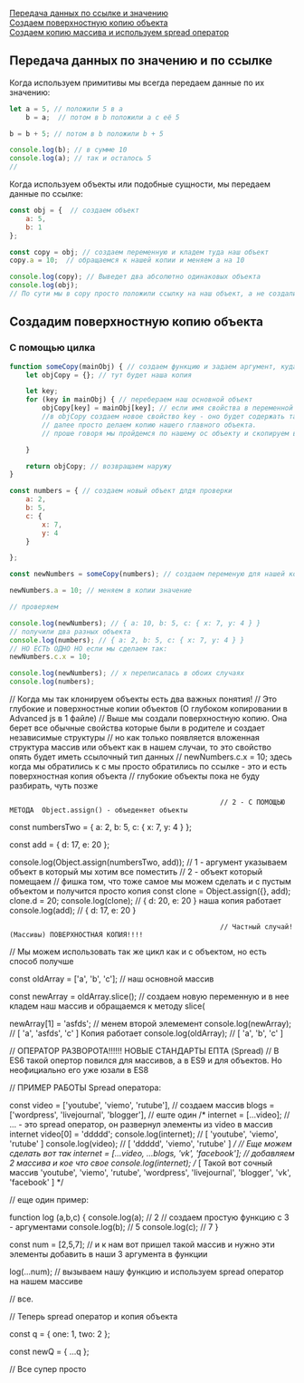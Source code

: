[Передача данных по ссылке и значению](#link)<br>
[Создаем поверхностную копию объекта]()<br>
[Создаем копию массива и используем spread оператор]()<br>

## <a name ='link'> Передача данных по значению и по ссылке </a> ##
Когда используем примитивы мы всегда передаем данные по их значению:
```javaScript
let a = 5, // положили 5 в а 
    b = a;  // потом в b положили a с её 5

b = b + 5; // потом в b положили b + 5

console.log(b); // в сумме 10 
console.log(a); // так и осталось 5
//
```
Когда используем объекты или подобные сущности, мы передаем данные по ссылке:
```javaScript
const obj = {  // создаем объект
    a: 5,
    b: 1
};

const copy = obj; // создаем переменную и кладем туда наш объект
copy.a = 10;  // обращаемся к нашей копии и меняем a на 10

console.log(copy); // Выведет два абсолютно одинаковых объекта
console.log(obj);
// По сути мы в copy просто положили ссылку на наш объект, а не создали его копию.
```
## <a name ='copy'> Создадим поверхностную копию объекта </a> ##

### С помощью цилка ###
```javaScript
function someCopy(mainObj) { // создаем функцию и задаем аргумент, куда будем передавать наш основной объект.
    let objCopy = {}; // тут будет наша копия

    let key;
    for (key in mainObj) { // перебераем наш основной объект
        objCopy[key] = mainObj[key]; // если имя свойства в переменной то обратиться мы можем только через [] не через точку
        //в objCopy создаем новое свойство key - оно будет содержать такое же значение как и в главном объекте
        // далее просто делаем копию нашего главного объекта.
        // проше говоря мы пройдемся по нашему ос объекту и скопируем все в копию

    }

    return objCopy; // возвращаем наружу
}

const numbers = { // создаем новый объект длдя проверки
    a: 2,
    b: 5,
    c: {
        x: 7,
        y: 4
    }

};

const newNumbers = someCopy(numbers); // создаем переменую для нашей копии и помещаем в нее функцию копирования и аргумент с нужным объектом

newNumbers.a = 10; // меняем в копии значение

// проверяем

console.log(newNumbers); // { a: 10, b: 5, c: { x: 7, y: 4 } }
// получили два разных объекта
console.log(numbers); // { a: 2, b: 5, c: { x: 7, y: 4 } }
// НО ЕСТЬ ОДНО НО если мы сделаем так:
newNumbers.c.x = 10;

console.log(newNumbers); // x переписалась в обоих случаях 
console.log(numbers);
```


// Когда мы так клонируем объекты есть два важных понятия!
// Это глубокие и поверхностные копии объектов (О глубоком копировании в Advanced js в 1 файле)
// Выше мы создали поверхностную копию. Она берет все обычные свойства которые были в родителе и создает независимые структуры
// но как только появляется вложенная структура массив или объект как в нашем случаи, то это свойство опять будет иметь ссылочный тип данных
// newNumbers.c.x = 10; здесь когда мы обратились к c мы просто обратились по ссылке - это и есть поверхностная копия объекта
// глубокие объекты пока не буду разбирать, чуть позже

                                                        // 2 - С ПОМОЩЬЮ МЕТОДА  Object.assign() - объеденяет объекты

const numbersTwo = {
    a: 2,
    b: 5,
    c: {
        x: 7,
        y: 4
    }
};

const add = {
    d: 17,
    e: 20
};

console.log(Object.assign(numbersTwo, add)); // 1 - аргумент указываем объект в который мы хотим все поместить
//                                              2 - объект который помещаем
// фишка том, что тоже самое мы можем сделать и с пустым объектом  и получится просто копия
const clone = Object.assign({}, add);
clone.d = 20;
console.log(clone); // { d: 20, e: 20 } наша копия работает
console.log(add); // { d: 17, e: 20 } 

                                                        // Частный случай! (Массивы) ПОВЕРХНОСТНАЯ КОПИЯ!!!!

// Мы можем использовать так же цикл как и с объектом, но есть способ получше

const oldArray = ['a', 'b', 'c']; // наш основной массив

const newArray = oldArray.slice(); // создаем новую переменную и в нее кладем наш массив и обращаемся к методу slice(

newArray[1] = 'asfds';  // менем второй элемемент
console.log(newArray); // [ 'a', 'asfds', 'c' ] Копия работает
console.log(oldArray); // [ 'a', 'b', 'c' ]



// ОПЕРАТОР РАЗВОРОТА!!!!!! НОВЫЕ СТАНДАРТЫ ЕПТА (Spread)
//  В ES6 такой опертор повился для массивов, а в ES9 и для объектов. Но неофициально его уже юзали в ES8

// ПРИМЕР РАБОТЫ Spread оператора:

const video = ['youtube', 'viemo', 'rutube'], // создаем массив
    blogs = ['wordpress', 'livejournal', 'blogger'], // еште один
    /* internet = [...video]; //  ... - это spread оператор, он развернул элементы из video в массив internet 
    video[0] = 'ddddd';
    console.log(internet); // [ 'youtube', 'viemo', 'rutube' ]
    console.log(video); // [ 'ddddd', 'viemo', 'rutube' ] */
    // Еще можем сделать вот так
    internet = [...video, ...blogs, 'vk', 'facebook']; // добавляем 2 массива и кое что свое
console.log(internet);
                /*
[                       Такой вот сочный массив
'youtube',
'viemo',
'rutube',
'wordpress',
'livejournal',
'blogger',
'vk',
'facebook'
]
*/

// еще один пример:

function log (a,b,c) {
    console.log(a); // 2         // создаем простую функцию с 3 - аргументами
    console.log(b); // 5
    console.log(c); // 7
}

const num = [2,5,7];   // и к нам вот пришел такой массив и нужно эти элементы добавить в наши 3 аргумента в функции

log(...num); // вызываем нашу функцию и используем spread оператор на нашем массиве 

// все.

// Теперь spread оператор и копия объекта

const q = {
    one: 1,
    two: 2
};

const newQ = {
    ...q
};

// Все супер просто
